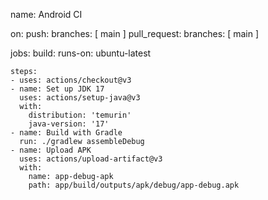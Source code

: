 name: Android CI

on:
  push:
    branches: [ main ]
  pull_request:
    branches: [ main ]

jobs:
  build:
    runs-on: ubuntu-latest

    steps:
    - uses: actions/checkout@v3
    - name: Set up JDK 17
      uses: actions/setup-java@v3
      with:
        distribution: 'temurin'
        java-version: '17'
    - name: Build with Gradle
      run: ./gradlew assembleDebug
    - name: Upload APK
      uses: actions/upload-artifact@v3
      with:
        name: app-debug-apk
        path: app/build/outputs/apk/debug/app-debug.apk
